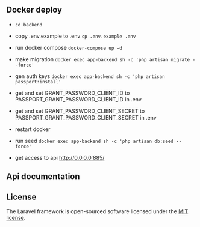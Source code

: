 

## Docker deploy

- `cd backend`
- copy .env.example to .env `cp .env.example .env`
- run docker compose `docker-compose up -d`
- make migration `docker exec app-backend sh -c 'php artisan migrate --force'`
- gen auth keys `docker exec app-backend sh -c 'php artisan passport:install'`
- get and set GRANT_PASSWORD_CLIENT_ID to PASSPORT_GRANT_PASSWORD_CLIENT_ID in .env
- get and set GRANT_PASSWORD_CLIENT_SECRET to PASSPORT_GRANT_PASSWORD_CLIENT_SECRET in .env
- restart docker
- run seed `docker exec app-backend sh -c 'php artisan db:seed --force'`


- get access to api http://0.0.0.0:885/

## Api documentation 


## License

The Laravel framework is open-sourced software licensed under the [MIT license](https://opensource.org/licenses/MIT).
